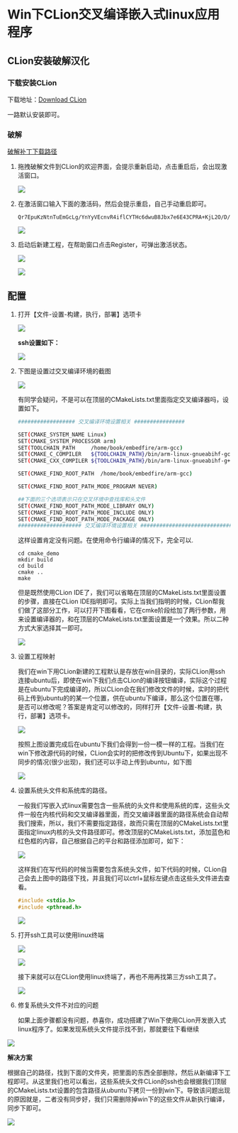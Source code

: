 # Win下CLion交叉编译嵌入式linux应用程序

## CLion安装破解汉化

### 下载安装CLion

下载地址：[Download CLion](https://www.jetbrains.com/clion/download/#section=windows)

一路默认安装即可。

### 破解

[破解补丁下载路径](https://macwk.com/article/jetbrains-crack)

1. 拖拽破解文件到CLion的欢迎界面，会提示重新启动，点击重启后，会出现激活窗口。

   ![](media/image-20201124190259910.png)

2. 在激活窗口输入下面的激活码，然后会提示重启，自己手动重启即可。

   ```
   Qr7EpuKzNtnTuEmGcLg/YnYyVEcnvR4iflCYTHc6dwuB8Jbx7e6E43CPRA+KjL2O/D/C+hj/rDFrwCNgGAvLcJd3bcaJ8UTMh8FPxd2EfjDt0eopoRIRQKtw8Ua3hlm2i+GvhYnaJ5/F1XN7H/8uEtYqFQlJc9auMxAL3gdnsmY
   
   ```

   ![](media/image-20201124190437292.png)

3. 启动后新建工程，在帮助窗口点击Register，可弹出激活状态。

   ![](media/image-20201124190630263.png)

   ![](media/image-20201124190611744.png)

## 配置

1. 打开【文件-设置-构建，执行，部署】选项卡

   ![](media/image-20201124192010506.png)

   **ssh设置如下：**

   ![](media/image-20201124192331139.png)

2. 下图是设置过交叉编译环境的截图

   ![](media/image-20201124192214164.png)

   有同学会疑问，不是可以在顶层的CMakeLists.txt里面指定交叉编译器吗，设置如下。

   ```bash
   ################## 交叉编译环境设置相关 ################
   
   SET(CMAKE_SYSTEM_NAME Linux)
   SET(CMAKE_SYSTEM_PROCESSOR arm)
   SET(TOOLCHAIN_PATH     /home/book/embedfire/arm-gcc)
   SET(CMAKE_C_COMPILER   ${TOOLCHAIN_PATH}/bin/arm-linux-gnueabihf-gcc) #设置C编译器
   SET(CMAKE_CXX_COMPILER ${TOOLCHAIN_PATH}/bin/arm-linux-gnueabihf-g++) #设置c++编译器
   
   SET(CMAKE_FIND_ROOT_PATH  /home/book/embedfire/arm-gcc)
   
   SET(CMAKE_FIND_ROOT_PATH_MODE_PROGRAM NEVER)
   
   ##下面的三个选项表示只在交叉环境中查找库和头文件
   SET(CMAKE_FIND_ROOT_PATH_MODE_LIBRARY ONLY)
   SET(CMAKE_FIND_ROOT_PATH_MODE_INCLUDE ONLY)
   SET(CMAKE_FIND_ROOT_PATH_MODE_PACKAGE ONLY)
   #################### 交叉编译环境设置相关 ####################################
   
   ```

   这样设置肯定没有问题。在使用命令行编译的情况下，完全可以.

   ```
   cd cmake_demo
   mkdir build
   cd build
   cmake ..
   make
   
   ```

   但是既然使用CLion IDE了，我们可以省略在顶层的CMakeLists.txt里面设置的步骤，直接在CLion IDE指明即可。实际上当我们指明的时候，CLion帮我们做了这部分工作，可以打开下图看看，它在cmke阶段给加了两行参数，用来设置编译器的，和在顶层的CMakeLists.txt里面设置是一个效果。所以二种方式大家选择其一即可。

   ![](media/image-20201124193528134.png)

3. 设置工程映射

   我们在win下用CLion新建的工程默认是存放在win目录的，实际CLion用ssh连接ubuntu后，即使在win下我们点击CLion的编译按钮编译，实际这个过程是在ubuntu下完成编译的，所以CLion会在我们修改文件的时候，实时的把代码上传到ubuntu的的某一个位置，供在ubuntu下编译，那么这个位置在哪，是否可以修改呢？答案是肯定可以修改的，同样打开【文件-设置-构建，执行，部署】选项卡。

   ![](media/image-20201124193009759.png)

   按照上图设置完成后在ubuntu下我们会得到一份一模一样的工程。当我们在win下修改源代码的时候，CLion会实时的把修改传到Ubuntu下，如果出现不同步的情况(很少出现)，我们还可以手动上传到ubuntu，如下图

   ![](media/image-20201124193249198.png)

   

4. 设置系统头文件和系统库的路径。

   一般我们写嵌入式linux需要包含一些系统的头文件和使用系统的库，这些头文件一般在内核代码和交叉编译器里面，而交叉编译器里面的路径系统会自动帮我们搜索，所以，我们不需要指定路径，故而只需在顶层的CMakeLists.txt里面指定linux内核的头文件路径即可。修改顶层的CMakeLists.txt，添加蓝色和红色框的内容，自己根据自己的平台和路径添加即可，如下：

   ![](media/image-20201124195423231.png)

   这样我们在写代码的时候当需要包含系统头文件，如下代码的时候，CLion自己会去上图中的路径下找，并且我们可以ctrl+鼠标左键点击这些头文件进去查看。

   ```c
   #include <stdio.h>
   #include <pthread.h>
   
   ```

   ![](media/image-20201124195934631.png)

5. 打开ssh工具可以使用linux终端

   ![](media/image-20201124200928539.png)

   ![](media/image-20201124201011774.png)

   接下来就可以在CLion使用linux终端了，再也不用再找第三方ssh工具了。

   ![](media/image-20201124201054890.png)

6. 修复系统头文件不对应的问题

   如果上面步骤都没有问题，恭喜你，成功搭建了Win下使用CLion开发嵌入式linux程序了。如果发现系统头文件提示找不到，那就要往下看继续

![](media/image-20201124200249533.png)

**解决方案**

根据自己的路径，找到下面的文件夹，把里面的东西全部删除，然后从新编译下工程即可。从这里我们也可以看出，这些系统头文件CLion的ssh也会根据我们顶层的CMakeLists.txt设置的包含路径从ubuntu下拷贝一份到win下。导致该问题出现的原因就是，二者没有同步好，我们只需删除掉win下的这些文件从新执行编译，同步下即可。

![](media/image-20201124200414749.png)